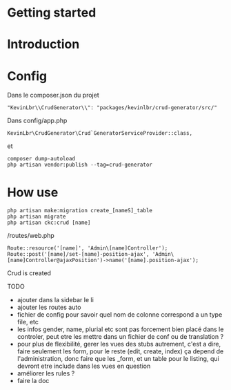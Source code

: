 # Getting started

# Introduction

# Config


Dans le composer.json du projet 
```
"KevinLbr\\CrudGenerator\\": "packages/kevinlbr/crud-generator/src/"
```

Dans config/app.php
```
KevinLbr\CrudGenerator\Crud`GeneratorServiceProvider::class,
```

et 
```
composer dump-autoload
php artisan vendor:publish --tag=crud-generator
```

# How use
```
php artisan make:migration create_[nameS]_table
php artisan migrate
php artisan ckc:crud [name]
```

/routes/web.php

```
Route::resource('[name]', 'Admin\[name]Controller');
Route::post('[name]/set-[name]-position-ajax', 'Admin\[name]Controller@ajaxPosition')->name('[name].position-ajax');
```

Crud is created

TODO
- ajouter dans la sidebar le li
- ajouter les routes auto
- fichier de config pour savoir quel nom de colonne correspond a un type file, etc
- les infos gender, name, plurial etc sont pas forcement bien placé dans le controler, peut etre les mettre dans un fichier de conf ou de translation ?
- pour plus de flexibilité, gerer les vues des stubs autrement, c'est a dire, faire seulement les form, pour le reste (edit, create, index) ça depend de l'administration, donc faire que les _form, et un table pour le listing, qui devront etre include dans les vues en question
- améliorer les rules ?
- faire la doc 
 
